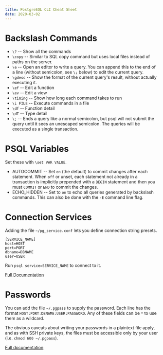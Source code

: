 ```yaml
---
title: PostgreSQL CLI Cheat Sheet
date: 2020-03-02
---
```


# Backslash Commands

* `\?` -- Show all the commands
* `\copy` -- Similar to SQL copy command but uses local files instead of paths on the server.
* `\e` -- Open an editor to write a query. You can append this to the end of a line (without semicolon, see `\;` below) to edit the current query.
* `\gdesc` -- Show the format of the current query's result, without actually executing it.
* `\ef` -- Edit a function
* `\ev` -- Edit a view
* `\timing` -- Show how long each command takes to run
* `\i FILE` -- Execute commands in a file
* `\df` -- Function detail
* `\dT` -- Type detail
* `\;` -- Ends a query like a normal semicolon, but psql will not submit the query until it sees an unescaped semicolon. The queries will be executed as a single transaction.

# PSQL Variables

Set these with `\set VAR VALUE`.

* AUTOCOMMIT -- Set `on` (the default) to commit changes after each statement. When `off` or unset, each statement not already in a transaction is implicitly  prepended with a `BEGIN` statement and then you must `COMMIT` or `END` to commit the changes.
* ECHO_HIDDEN -- Set to `on` to echo all queries generated by backslash commands. This can also be done with the `-E` command line flag.


# Connection Services

Adding the file `~/pg_service.conf` lets you define connection string presets.

```
[SERVICE_NAME]
host=HOST
port=PORT
dbname=DBNAME
user=USER
```

Run `psql service=SERVICE_NAME` to connect to it.

[Full Documentation](https://www.postgresql.org/docs/current/libpq-pgservice.html)

# Passwords

You can add the file `~/.pgpass` to supply the password. Each line has the format `HOST:PORT:DBNAME:USER:PASSWORD`. Any of these fields can be `*` to use them as a wildcard.

The obvious caveats about writing your passwords in a plaintext file apply, and as with SSH private keys, the files must be accessible only by your user (i.e. `chmod 600 ~/.pgpass`).

[Full documentation](https://www.postgresql.org/docs/current/libpq-pgpass.html)
